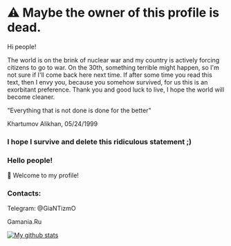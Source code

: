 # ⚠️ Maybe the owner of this profile is dead.

Hi people! 

The world is on the brink of nuclear war and my country is actively forcing citizens to go to war. On the 30th, something terrible might happen, so I'm not sure if I'll come back here next time. If after some time you read this text, then I envy you, because you somehow survived, for us this is an exorbitant preference. Thank you and good luck to live, 
I hope the world will become cleaner.

"Everything that is not done is done for the better"

Khartumov Alikhan, 05/24/1999
 
### I hope I survive and delete this ridiculous statement ;)


### Hello people!
🔭 Welcome to my profile!
### Contacts:
Telegram: @GiaNTizmO

Gamania.Ru

[![My github stats](https://github-readme-stats.vercel.app/api?username=GiaNTizmO&count_private=true&bg_color=fff&text_color=0A2540&title_color=635BFF&hide=stars&custom_title=GitHub%20Stats)](https://github.com/naveed-ahmad)

<!--
**GiaNTizmO/GiaNTizmO** is a ✨ _special_ ✨ repository because its `README.md` (this file) appears on your GitHub profile.

Here are some ideas to get you started:

- 🔭 I’m currently working on ...
- 🌱 I’m currently learning ...
- 👯 I’m looking to collaborate on ...
- 🤔 I’m looking for help with ...
- 💬 Ask me about ...
- 📫 How to reach me: ...
- 😄 Pronouns: ...
- ⚡ Fun fact: ...
-->
